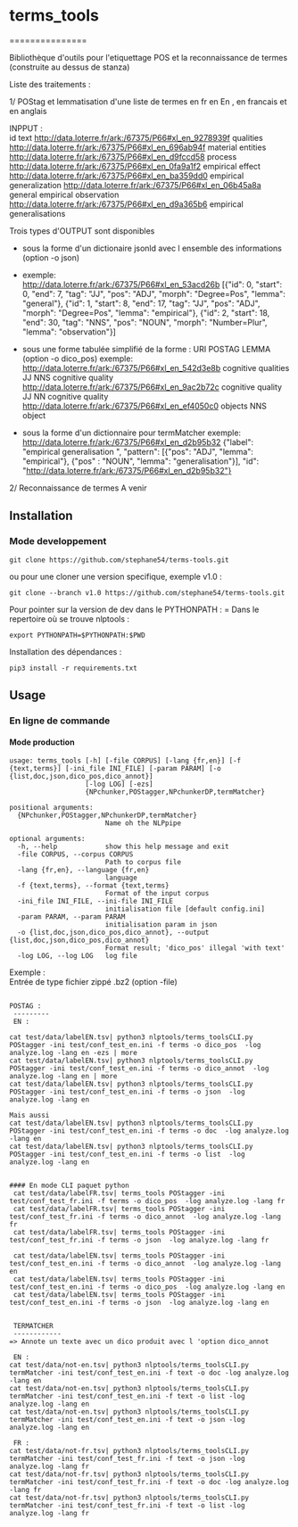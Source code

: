 # terms_tools
===============

Bibliothèque d'outils pour l'etiquettage POS et la reconnaissance de termes (construite au dessus de stanza) 

Liste des traitements   :

1/ POStag et lemmatisation d'une liste de termes en fr en En , en francais et en anglais

INPPUT :   
id      text
http://data.loterre.fr/ark:/67375/P66#xl_en_9278939f    qualities
http://data.loterre.fr/ark:/67375/P66#xl_en_696ab94f    material entities
http://data.loterre.fr/ark:/67375/P66#xl_en_d9fccd58    process
http://data.loterre.fr/ark:/67375/P66#xl_en_0fa9a1f2    empirical effect
http://data.loterre.fr/ark:/67375/P66#xl_en_ba359dd0    empirical generalization
http://data.loterre.fr/ark:/67375/P66#xl_en_06b45a8a    general empirical observation
http://data.loterre.fr/ark:/67375/P66#xl_en_d9a365b6    empirical generalisations

Trois types d'OUTPUT sont disponibles  

* sous la forme d'un dictionaire jsonld avec l ensemble des informations (option -o json)
* exemple:  
http://data.loterre.fr/ark:/67375/P66#xl_en_53acd26b     [{"id": 0, "start": 0, "end": 7, "tag": "JJ", "pos": "ADJ", "morph": "Degree=Pos", "lemma": "general"}, {"id": 1, "start": 8, "end": 17, "tag": "JJ", "pos": "ADJ", "morph": "Degree=Pos", "lemma": "empirical"}, {"id": 2, "start":
18, "end": 30, "tag": "NNS", "pos": "NOUN", "morph": "Number=Plur", "lemma": "observation"}]

* sous une forme tabulée simplifié de la forme : URI   POSTAG LEMMA      (option -o dico_pos)
exemple:  
http://data.loterre.fr/ark:/67375/P66#xl_en_542d3e8b     cognitive qualities    JJ NNS  cognitive quality
http://data.loterre.fr/ark:/67375/P66#xl_en_9ac2b72c     cognitive quality      JJ NN   cognitive quality
http://data.loterre.fr/ark:/67375/P66#xl_en_ef4050c0     objects        NNS     object

* sous la forme d'un dictionnaire pour termMatcher
exemple:  
http://data.loterre.fr/ark:/67375/P66#xl_en_d2b95b32     {"label": "empirical generalisation ", "pattern": [{"pos": "ADJ", "lemma": "empirical"}, {"pos"
: "NOUN", "lemma": "generalisation"}], "id": "http://data.loterre.fr/ark:/67375/P66#xl_en_d2b95b32"}

  
 2/ Reconnaissance de termes
A venir

## Installation  

### Mode developpement  
```  
git clone https://github.com/stephane54/terms-tools.git
```
ou pour une cloner une version specifique, exemple v1.0 :
```  
git clone --branch v1.0 https://github.com/stephane54/terms-tools.git
``` 
Pour pointer sur la version de dev dans le PYTHONPATH :   =
  Dans le repertoire où se trouve nlptools :
```
export PYTHONPATH=$PYTHONPATH:$PWD
```

Installation des dépendances :
```
pip3 install -r requirements.txt
```


## Usage
### En ligne de commande
#### Mode production
```  
usage: terms_tools [-h] [-file CORPUS] [-lang {fr,en}] [-f {text,terms}] [-ini_file INI_FILE] [-param PARAM] [-o {list,doc,json,dico_pos,dico_annot}]
                   [-log LOG] [-ezs]
                   {NPchunker,POStagger,NPchunkerDP,termMatcher}

positional arguments:
  {NPchunker,POStagger,NPchunkerDP,termMatcher}
                        Name oh the NLPpipe

optional arguments:
  -h, --help            show this help message and exit
  -file CORPUS, --corpus CORPUS
                        Path to corpus file
  -lang {fr,en}, --language {fr,en}
                        language
  -f {text,terms}, --format {text,terms}
                        Format of the input corpus
  -ini_file INI_FILE, --ini-file INI_FILE
                        initialisation file [default config.ini]
  -param PARAM, --param PARAM
                        initialisation param in json
  -o {list,doc,json,dico_pos,dico_annot}, --output {list,doc,json,dico_pos,dico_annot}
                        Format result; 'dico_pos' illegal 'with text'
  -log LOG, --log LOG   log file
```  
Exemple :  
Entrée de type fichier zippé .bz2 (option -file)  
```

POSTAG : 
 ---------
 EN :

cat test/data/labelEN.tsv| python3 nlptools/terms_toolsCLI.py POStagger -ini test/conf_test_en.ini -f terms -o dico_pos  -log analyze.log -lang en -ezs | more
cat test/data/labelEN.tsv| python3 nlptools/terms_toolsCLI.py POStagger -ini test/conf_test_en.ini -f terms -o dico_annot  -log analyze.log -lang en | more
cat test/data/labelEN.tsv| python3 nlptools/terms_toolsCLI.py POStagger -ini test/conf_test_en.ini -f terms -o json  -log analyze.log -lang en  

Mais aussi
cat test/data/labelEN.tsv| python3 nlptools/terms_toolsCLI.py POStagger -ini test/conf_test_en.ini -f terms -o doc  -log analyze.log -lang en  
cat test/data/labelEN.tsv| python3 nlptools/terms_toolsCLI.py POStagger -ini test/conf_test_en.ini -f terms -o list  -log analyze.log -lang en


#### En mode CLI paquet python 
 cat test/data/labelFR.tsv| terms_tools POStagger -ini test/conf_test_fr.ini -f terms -o dico_pos  -log analyze.log -lang fr
 cat test/data/labelFR.tsv| terms_tools POStagger -ini test/conf_test_fr.ini -f terms -o dico_annot  -log analyze.log -lang fr
 cat test/data/labelFR.tsv| terms_tools POStagger -ini test/conf_test_fr.ini -f terms -o json  -log analyze.log -lang fr
 
 cat test/data/labelEN.tsv| terms_tools POStagger -ini test/conf_test_en.ini -f terms -o dico_annot  -log analyze.log -lang en 
 cat test/data/labelEN.tsv| terms_tools POStagger -ini test/conf_test_en.ini -f terms -o dico_pos  -log analyze.log -lang en
 cat test/data/labelEN.tsv| terms_tools POStagger -ini test/conf_test_en.ini -f terms -o json  -log analyze.log -lang en
 
 
 TERMATCHER  
 ------------
=> Annote un texte avec un dico produit avec l 'option dico_annot

 EN :
cat test/data/not-en.tsv| python3 nlptools/terms_toolsCLI.py termMatcher -ini test/conf_test_en.ini -f text -o doc -log analyze.log -lang en
cat test/data/not-en.tsv| python3 nlptools/terms_toolsCLI.py termMatcher -ini test/conf_test_en.ini -f text -o list -log analyze.log -lang en
cat test/data/not-en.tsv| python3 nlptools/terms_toolsCLI.py termMatcher -ini test/conf_test_en.ini -f text -o json -log analyze.log -lang en

 FR :
cat test/data/not-fr.tsv| python3 nlptools/terms_toolsCLI.py termMatcher -ini test/conf_test_fr.ini -f text -o json -log analyze.log -lang fr
cat test/data/not-fr.tsv| python3 nlptools/terms_toolsCLI.py termMatcher -ini test/conf_test_fr.ini -f text -o doc -log analyze.log -lang fr
cat test/data/not-fr.tsv| python3 nlptools/terms_toolsCLI.py termMatcher -ini test/conf_test_fr.ini -f text -o list -log analyze.log -lang fr 
 